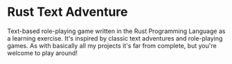 # Rust Text Adventure

Text-based role-playing game written in the Rust Programming Language as a learning exercise. It's inspired by classic text adventures and role-playing games.
As with basically all my projects it's far from complete, but you're welcome to play around! 
